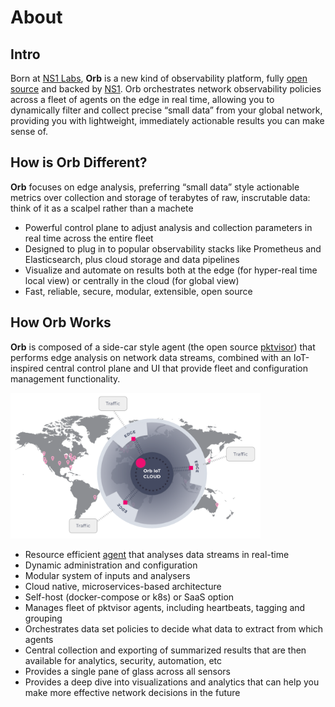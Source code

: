 # About

## Intro
Born at [NS1 Labs](https://ns1.com/labs), **Orb** is a new kind of observability platform, fully [open source](http://orb.community) and backed by [NS1](https://ns1.com). Orb orchestrates network observability policies across a fleet of agents on the edge in real time, allowing you to dynamically filter and collect precise “small data” from your global network, providing you with lightweight, immediately actionable results you can make sense of.

## How is Orb Different?

**Orb** focuses on edge analysis, preferring “small data” style actionable metrics over collection and storage of terabytes of raw, inscrutable data: think of it as a scalpel rather than a machete

* Powerful control plane to adjust analysis and collection parameters in real time across the entire fleet
* Designed to plug in to popular observability stacks like Prometheus and Elasticsearch, plus cloud storage and data pipelines
* Visualize and automate on results both at the edge (for hyper-real time local view) or centrally in the cloud (for global view)
* Fast, reliable, secure, modular, extensible, open source

## How Orb Works
**Orb** is composed of a side-car style agent (the open source [pktvisor](https://github.com/ns1/pktvisor)) that performs edge analysis on network data streams, combined with an IoT-inspired central control plane and UI that provide fleet and configuration management functionality.

<img src="../img/ORB-diagram1.png" alt="Orb" width="400"/>

* Resource efficient [agent](https://github.com/ns1/pktvisor) that analyses data streams in real-time
* Dynamic administration and configuration
* Modular system of inputs and analysers
* Cloud native, microservices-based architecture
* Self-host (docker-compose or k8s) or SaaS option
* Manages fleet of pktvisor agents, including heartbeats, tagging and grouping
* Orchestrates data set policies to decide what data to extract from which agents
* Central collection and exporting of summarized results that are then available for analytics, security, automation, etc
* Provides a single pane of glass across all sensors
* Provides a deep dive into visualizations and analytics that can help you make more effective network decisions in the future 

